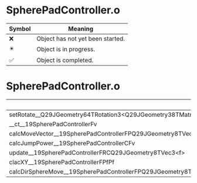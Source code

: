 # SpherePadController.o
| Symbol | Meaning 
| ------------- | ------------- 
| :x: | Object has not yet been started. 
| :eight_pointed_black_star: | Object is in progress. 
| :white_check_mark: | Object is completed. 


# SpherePadController.o
| Symbol | Decompiled? |
| ------------- | ------------- |
| setRotate__Q29JGeometry64TRotation3&lt;Q29JGeometry38TMatrix34&lt;Q29JGeometry13SMatrix34C&lt;f&gt;&gt;&gt;FRCQ29JGeometry8TVec3&lt;f&gt;RCQ29JGeometry8TVec3&lt;f&gt; | :x: |
| __ct__19SpherePadControllerFv | :x: |
| calcMoveVector__19SpherePadControllerFPQ29JGeometry8TVec3&lt;f&gt;RCQ29JGeometry8TVec3&lt;f&gt; | :x: |
| calcJumpPower__19SpherePadControllerCFv | :x: |
| update__19SpherePadControllerFRCQ29JGeometry8TVec3&lt;f&gt; | :x: |
| clacXY__19SpherePadControllerFPfPf | :x: |
| calcDirSphereMove__19SpherePadControllerFPQ29JGeometry8TVec3&lt;f&gt;RCQ29JGeometry8TVec3&lt;f&gt;Ul | :x: |
